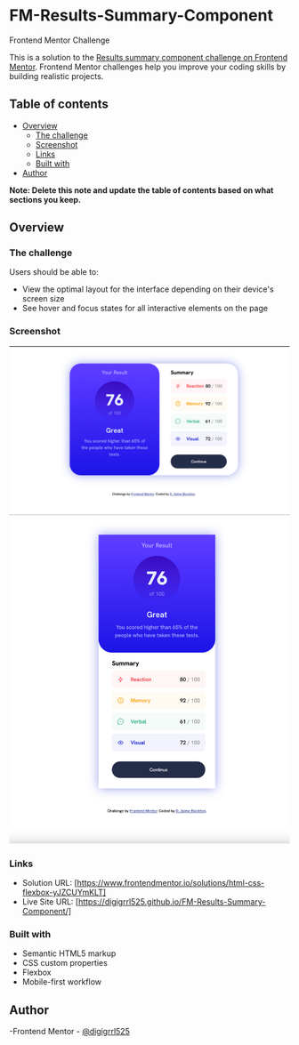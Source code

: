 # FM-Results-Summary-Component
Frontend Mentor Challenge

This is a solution to the [Results summary component challenge on Frontend Mentor](https://www.frontendmentor.io/challenges/results-summary-component-CE_K6s0maV). Frontend Mentor challenges help you improve your coding skills by building realistic projects. 

## Table of contents

- [Overview](#overview)
  - [The challenge](#the-challenge)
  - [Screenshot](#screenshot)
  - [Links](#links)
  - [Built with](#built-with)
- [Author](#author)

**Note: Delete this note and update the table of contents based on what sections you keep.**

## Overview

### The challenge

Users should be able to:

- View the optimal layout for the interface depending on their device's screen size
- See hover and focus states for all interactive elements on the page

### Screenshot

![Desktop](/my-screenshots/desktop-blockton.png)
![Mobile](/my-screenshots/mobile-blockton.png)

### Links

- Solution URL: [https://www.frontendmentor.io/solutions/html-css-flexbox-yJZCUYmKLT]
- Live Site URL: [https://digigrrl525.github.io/FM-Results-Summary-Component/]

### Built with

- Semantic HTML5 markup
- CSS custom properties
- Flexbox
- Mobile-first workflow

## Author

-Frontend Mentor - [@digigrrl525](https://www.frontendmentor.io/profile/digigrrl525)
